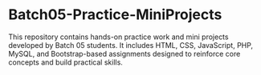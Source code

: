 # Batch05-Practice-MiniProjects
This repository contains hands-on practice work and mini projects developed by Batch 05 students. It includes HTML, CSS, JavaScript, PHP, MySQL, and Bootstrap-based assignments designed to reinforce core concepts and build practical skills.
